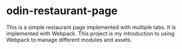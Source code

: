 # odin-restaurant-page

This is a simple restaurant page implemented with multiple tabs.
It is implemented with Webpack.
This project is my introduction to using Webpack to manage different
modules and assets.
